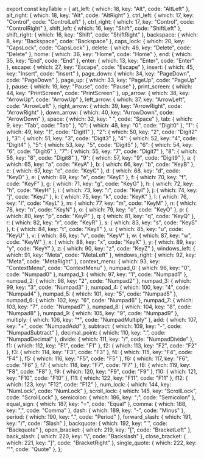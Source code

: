 export const keyTable = {
  alt_left: { which: 18, key: "Alt", code: "AltLeft" },
  alt_right: { which: 18, key: "Alt", code: "AltRight" },
  ctrl_left: { which: 17, key: "Control", code: "ControlLeft" },
  ctrl_right: { which: 17, key: "Control", code: "ControlRight" },
  shift_left: { which: 16, key: "Shift", code: "ShiftLeft" },
  shift_right: { which: 16, key: "Shift", code: "ShiftRight" },
  backspace: { which: 8, key: "Backspace", code: "Backspace" },
  caps_lock: { which: 20, key: "CapsLock", code: "CapsLock" },
  delete: { which: 46, key: "Delete", code: "Delete" },
  home: { which: 36, key: "Home", code: "Home" },
  end: { which: 35, key: "End", code: "End" },
  enter: { which: 13, key: "Enter", code: "Enter" },
  escape: { which: 27, key: "Escape", code: "Escape" },
  insert: { which: 45, key: "Insert", code: "Insert" },
  page_down: { which: 34, key: "PageDown", code: "PageDown" },
  page_up: { which: 33, key: "PageUp", code: "PageUp" },
  pause: { which: 19, key: "Pause", code: "Pause" },
  print_screen: { which: 44, key: "PrintScreen", code: "PrintScreen" },
  up_arrow: { which: 38, key: "ArrowUp", code: "ArrowUp" },
  left_arrow: { which: 37, key: "ArrowLeft", code: "ArrowLeft" },
  right_arrow: { which: 39, key: "ArrowRight", code: "ArrowRight" },
  down_arrow: { which: 40, key: "ArrowDown", code: "ArrowDown" },
  space: { which: 32, key: " ", code: "Space" },
  tab: { which: 9, key: "Tab", code: "Tab" },
  "0": { which: 48, key: "0", code: "Digit0" },
  "1": { which: 49, key: "1", code: "Digit1" },
  "2": { which: 50, key: "2", code: "Digit2" },
  "3": { which: 51, key: "3", code: "Digit3" },
  "4": { which: 52, key: "4", code: "Digit4" },
  "5": { which: 53, key: "5", code: "Digit5" },
  "6": { which: 54, key: "6", code: "Digit6" },
  "7": { which: 55, key: "7", code: "Digit7" },
  "8": { which: 56, key: "8", code: "Digit8" },
  "9": { which: 57, key: "9", code: "Digit9" },
  a: { which: 65, key: "a", code: "KeyA" },
  b: { which: 66, key: "b", code: "KeyB" },
  c: { which: 67, key: "c", code: "KeyC" },
  d: { which: 68, key: "d", code: "KeyD" },
  e: { which: 69, key: "e", code: "KeyE" },
  f: { which: 70, key: "f", code: "KeyF" },
  g: { which: 71, key: "g", code: "KeyG" },
  h: { which: 72, key: "h", code: "KeyH" },
  i: { which: 73, key: "i", code: "KeyI" },
  j: { which: 74, key: "j", code: "KeyJ" },
  k: { which: 75, key: "k", code: "KeyK" },
  l: { which: 76, key: "l", code: "KeyL" },
  m: { which: 77, key: "m", code: "KeyM" },
  n: { which: 78, key: "n", code: "KeyN" },
  o: { which: 79, key: "o", code: "KeyO" },
  p: { which: 80, key: "p", code: "KeyP" },
  q: { which: 81, key: "q", code: "KeyQ" },
  r: { which: 82, key: "r", code: "KeyR" },
  s: { which: 83, key: "s", code: "KeyS" },
  t: { which: 84, key: "t", code: "KeyT" },
  u: { which: 85, key: "u", code: "KeyU" },
  v: { which: 86, key: "v", code: "KeyV" },
  w: { which: 87, key: "w", code: "KeyW" },
  x: { which: 88, key: "x", code: "KeyX" },
  y: { which: 89, key: "y", code: "KeyY" },
  z: { which: 90, key: "z", code: "KeyZ" },
  windows_left: { which: 91, key: "Meta", code: "MetaLeft" },
  windows_right: { which: 92, key: "Meta", code: "MetaRight" },
  context_menu: { which: 93, key: "ContextMenu", code: "ContextMenu" },
  numpad_0: { which: 96, key: "0", code: "Numpad0" },
  numpad_1: { which: 97, key: "1", code: "Numpad1" },
  numpad_2: { which: 98, key: "2", code: "Numpad2" },
  numpad_3: { which: 99, key: "3", code: "Numpad3" },
  numpad_4: { which: 100, key: "4", code: "Numpad4" },
  numpad_5: { which: 101, key: "5", code: "Numpad5" },
  numpad_6: { which: 102, key: "6", code: "Numpad6" },
  numpad_7: { which: 103, key: "7", code: "Numpad7" },
  numpad_8: { which: 104, key: "8", code: "Numpad8" },
  numpad_9: { which: 105, key: "9", code: "Numpad9" },
  multiply: { which: 106, key: "*", code: "NumpadMultiply" },
  add: { which: 107, key: "+", code: "NumpadAdd" },
  subtract: { which: 109, key: "-", code: "NumpadSubtract" },
  decimal_point: { which: 110, key: ".", code: "NumpadDecimal" },
  divide: { which: 111, key: "/", code: "NumpadDivide" },
  f1: { which: 112, key: "F1", code: "F1" },
  f2: { which: 113, key: "F2", code: "F2" },
  f3: { which: 114, key: "F3", code: "F3" },
  f4: { which: 115, key: "F4", code: "F4" },
  f5: { which: 116, key: "F5", code: "F5" },
  f6: { which: 117, key: "F6", code: "F6" },
  f7: { which: 118, key: "F7", code: "F7" },
  f8: { which: 119, key: "F8", code: "F8" },
  f9: { which: 120, key: "F9", code: "F9" },
  f10: { which: 121, key: "F10", code: "F10" },
  f11: { which: 122, key: "F11", code: "F11" },
  f12: { which: 123, key: "F12", code: "F12" },
  num_lock: { which: 144, key: "NumLock", code: "NumLock" },
  scroll_lock: { which: 145, key: "ScrollLock", code: "ScrollLock" },
  semicolon: { which: 186, key: ";", code: "Semicolon" },
  equal_sign: { which: 187, key: "=", code: "Equal" },
  comma: { which: 188, key: ",", code: "Comma" },
  dash: { which: 189, key: "-", code: "Minus" },
  period: { which: 190, key: ".", code: "Period" },
  forward_slash: { which: 191, key: "/", code: "Slash" },
  backquote: { which: 192, key: "`", code: "Backquote" },
  open_bracket: { which: 219, key: "[", code: "BracketLeft" },
  back_slash: { which: 220, key: "\\", code: "Backslash" },
  close_bracket: { which: 221, key: "]", code: "BracketRight" },
  single_quote: { which: 222, key: "'", code: "Quote" },
};
